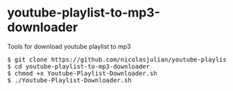 # youtube-playlist-to-mp3-downloader
Tools for download youtube playlist to mp3 

<pre>
$ git clone https://github.com/nicolasjulian/youtube-playlist-to-mp3-downloader.git
$ cd youtube-playlist-to-mp3-downloader
$ chmod +x Youtube-Playlist-Downloader.sh
$ ./Youtube-Playlist-Downloader.sh

